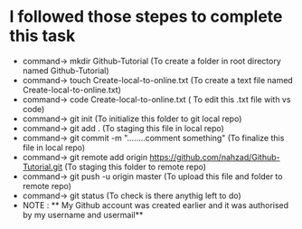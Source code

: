 # I followed those stepes to complete this task
* command-> mkdir Github-Tutorial (To create a folder in root directory named Github-Tutorial)
* command-> touch Create-local-to-online.txt (To create a text file named Create-local-to-online.txt)
* command-> code Create-local-to-online.txt ( To edit this .txt file with vs code)
* command-> git init (To initialize this folder to git local repo)
* command-> git add . (To staging this file in local repo)
* command-> git commit -m "........comment something" (To finalize this file in local repo)
* command-> git remote add origin https://github.com/nahzad/Github-Tutorial.git (To staging this folder to remote repo)
* command-> git push -u origin master (To upload this file and folder to remote repo)
* command-> git status (To check is there anythig left to do)
* NOTE : ** My Github account was created earlier and it was authorised by my username and usermail**
